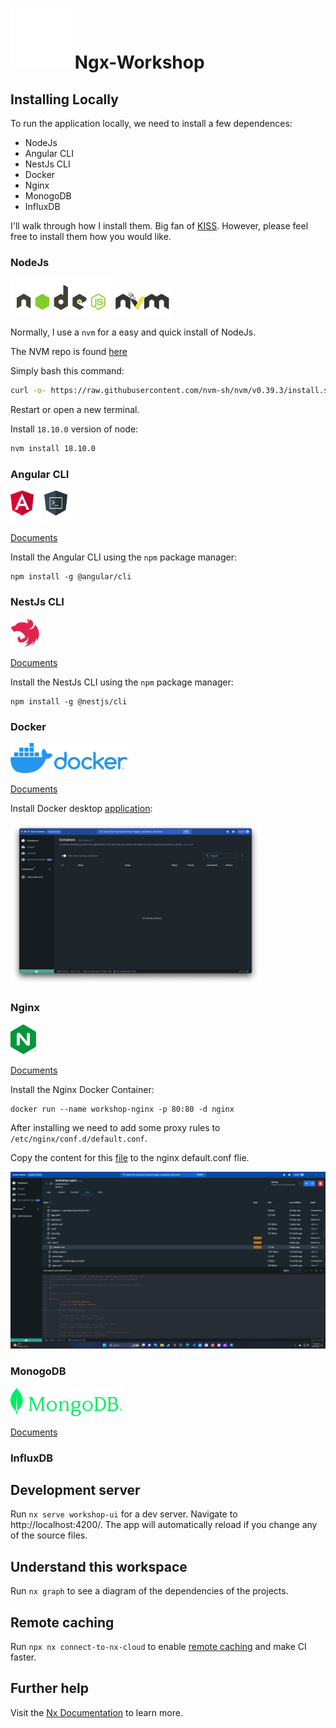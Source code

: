 # <img src="images/tips-and-updates.svg" > Ngx-Workshop 
<!-- <a href="https://nx.dev" target="_blank"><img src="images/nx-logo.png" height="37"></a>
<a href="https://angular.io/" target="_blank"><img src="images/angular-logo.svg" height="45" alt="Angular" /></a>
<a href="http://nestjs.com/" target="blank"><img src="images/nestjs-logo.svg" height="45" alt="Nest Js" /></a>
<a href="https://www.nginx.com/" target="blank"><img src="images/nginx-logo.svg" height="45" alt="Nginx" /></a>
<a href="https://www.mongodb.com" target="_blank"><img src="images/mongodb-logo.png" height="45" alt="MongoDB" ></a>
<a href="https://www.influxdata.com/" target="_blank"><img src="images/influxdb-logo.svg" height="45" alt="MongoDB" ></a> -->


## Installing Locally
To run the application locally, we need to install a few dependences:
<ul>
  <li>NodeJs</li>
  <li>Angular CLI</li>
  <li>NestJs CLI</li>
  <li>Docker</li>
  <li>Nginx</li>
  <li>MonogoDB</li>
  <li>InfluxDB</li>
</ul>

I'll walk through how I install them. Big fan of <a href="https://en.wikipedia.org/wiki/KISS_principle" target="_blank">KISS</a>. However, please feel free to install them how you would like.

### NodeJs
<a href="https://github.com/nodejs/node"><img alt="nodejs" src="images/nodejs-logo.svg" height="60" /></a>
<a href="https://github.com/nvm-sh/logos"><img alt="nvm" src="images/nvm-logo.svg" height="40" /></a>

Normally, I use a `nvm` for a easy and quick install of NodeJs.

The NVM repo is found <a href="https://github.com/nvm-sh/nvm" target="_blank">here</a>

Simply bash this command:

```sh
curl -o- https://raw.githubusercontent.com/nvm-sh/nvm/v0.39.3/install.sh | bash
```
Restart or open a new terminal.

Install `18.10.0` version of node:

```sh
nvm install 18.10.0
```

### Angular CLI

<a href="https://github.com/nodejs/node"><img alt="nodejs" src="images/angular-logo-2.svg" height="50" /></a>
<a href="https://github.com/nvm-sh/logos"><img alt="nvm" src="images/cli-logo.svg" width="50" /></a>

<a href="https://angular.io/cli" target="_blank">Documents</a>

Install the Angular CLI using the `npm` package manager:
```
npm install -g @angular/cli
```
### NestJs CLI
<a href="http://nestjs.com/" target="blank"><img src="images/nestjs-logo.svg" height="45" alt="Nest Js" /></a>

<a href="https://docs.nestjs.com/cli/overview" target="_blank">Documents</a>

Install the NestJs CLI using the `npm` package manager:
```
npm install -g @nestjs/cli
```

### Docker

<a href="https://www.docker.com/" target="blank"><img src="images/docker-logo.png" alt="Nginx" height="48"/></a>

<a href="https://docs.docker.com/" target="_blank">Documents</a>

Install Docker desktop <a href="https://www.docker.com/products/docker-desktop/" target="_blank">application</a>:

<a href="https://www.docker.com/products/docker-desktop/"><img alt="docker" src="images/docker-desktop.png" width="400" /></a>


### Nginx

<a href="https://www.nginx.com/" target="blank"><img src="images/nginx-logo.svg" alt="Nginx" height="48"/></a>

<a href="https://docs.nginx.com/" target="_blank">Documents</a>

Install the Nginx Docker Container:
```
docker run --name workshop-nginx -p 80:80 -d nginx
```

After installing we need to add some proxy rules to `/etc/nginx/conf.d/default.conf`.

Copy the content for this <a href="install-helper/default.conf" target="_blank">file</a> to the nginx default.conf flie.

<img alt="nvm" src="images/nginx-conf.png" width="700" />
 

### MonogoDB

<a href="https://www.mongodb.com" target="_blank"><img src="images/mongodb-logo-2.svg" height="45" alt="MongoDB" ></a>

<a href="https://www.mongodb.com/docs/" target="_blank">Documents</a>

### InfluxDB


## Development server

Run `nx serve workshop-ui` for a dev server. Navigate to http://localhost:4200/. The app will automatically reload if you change any of the source files.

## Understand this workspace

Run `nx graph` to see a diagram of the dependencies of the projects.

## Remote caching

Run `npx nx connect-to-nx-cloud` to enable [remote caching](https://nx.app) and make CI faster.

## Further help

Visit the [Nx Documentation](https://nx.dev) to learn more.
